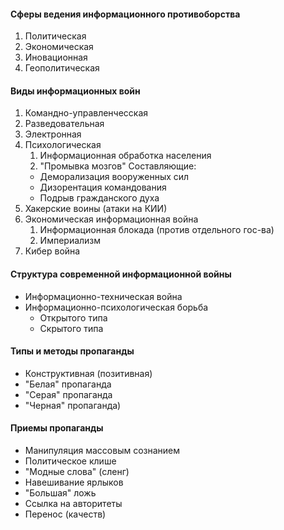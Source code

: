 #### Сферы ведения информационного противоборства 
1. Политическая
2. Экономическая
3. Иновационная
4. Геополитическая
#### Виды информационных войн
1. Командно-управленчесская
2. Разведовательная
3. Электронная 
4. Психологическая
	1. Информационная обработка населения
	2. "Промывка мозгов"
	 Составляющие:
	 - Деморализация вооруженных сил
	 - Дизорентация командования
	 - Подрыв гражданского духа
 5. Хакерские воины (атаки на КИИ)
 6. Экономическая информационная война
	 1. Информационная блокада (против отдельного гос-ва)
	 2. Империализм
 7. Кибер война
#### Структура современной информационной войны
- Информационно-техническая война
- Информационно-психологическая борьба
	- Открытого типа
	- Скрытого типа
#### Типы и методы пропаганды
- Конструктивная (позитивная)
- "Белая" пропаганда
- "Серая" пропаганда
- "Черная" пропаганда)
#### Приемы пропаганды
- Манипуляция массовым сознанием
- Политическое клише
- "Модные слова" (сленг)
- Навешивание ярлыков
- "Большая" ложь
- Ссылка на авторитеты
- Перенос (качеств)










